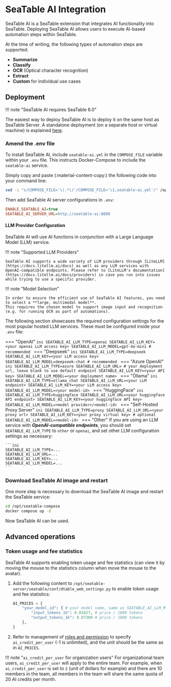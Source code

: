 # SeaTable AI Integration

<!-- md:version 6.0 -->

SeaTable AI is a SeaTable extension that integrates AI functionality into SeaTable.
Deploying SeaTable AI allows users to execute AI-based automation steps within SeaTable.

At the time of writing, the following types of automation steps are supported:

- **Summarize**
- **Classify**
- **OCR** (Optical character recognition)
- **Extract**
- **Custom** for individual use cases

## Deployment

!!! note "SeaTable AI requires SeaTable 6.0"

The easiest way to deploy SeaTable AI is to deploy it on the same host as SeaTable Server. A standalone deployment (on a separate host or virtual machine) is explained [here](../advanced/seatable-ai-standalone.md).

### Amend the .env file

To install SeaTable AI, include `seatable-ai.yml` in the `COMPOSE_FILE` variable within your `.env` file. This instructs Docker-Compose to include the `seatable-ai` service.

Simply copy and paste (:material-content-copy:) the following code into your command line:

```bash
sed -i "s/COMPOSE_FILE='\(.*\)'/COMPOSE_FILE='\1,seatable-ai.yml'/" /opt/seatable-compose/.env
```

Then add SeaTable AI server configurations in `.env`:

```ini
ENABLE_SEATABLE_AI=true
SEATABLE_AI_SERVER_URL=http://seatable-ai:8888
```

#### LLM Provider Configuration

SeaTable AI will use AI functions in conjunction with a Large Language Model (LLM) service.

!!! note "Supported LLM Providers"

    SeaTable AI supports a wide variety of LLM providers through [LiteLLM](https://docs.litellm.ai/docs) as well as any LLM services with OpenAI-compatible endpoints. Please refer to [LiteLLM's documentation](https://docs.litellm.ai/docs/providers) in case you run into issues while trying to use a specific provider.

!!! note "Model Selection"

    In order to ensure the efficient use of SeaTable AI features, you need to select a **large, multimodal model**.
    This requires the chosen model to support image input and recognition (e.g. for running OCR as part of automations).

The following section showcases the required configuration settings for the most popular hosted LLM services.
These must be configured inside your `.env` file:

<a id="llm-configuration"></a>
=== "OpenAI"
    ```ini
    SEATABLE_AI_LLM_TYPE=openai
    SEATABLE_AI_LLM_KEY=<your openai LLM access key>
    SEATABLE_AI_LLM_MODEL=gpt-4o-mini # recommended
    ```
=== "Deepseek"
    ```ini
    SEATABLE_AI_LLM_TYPE=deepseek
    SEATABLE_AI_LLM_KEY=<your LLM access key>
    SEATABLE_AI_LLM_MODEL=deepseek-chat # recommended
    ```
=== "Azure OpenAI"
    ```ini
    SEATABLE_AI_LLM_TYPE=azure
    SEATABLE_AI_LLM_URL= # your deployment url, leave blank to use default endpoint
    SEATABLE_AI_LLM_KEY=<your API key>
    SEATABLE_AI_LLM_MODEL=<your deployment name>
    ```
=== "Ollama"
    ```ini
    SEATABLE_AI_LLM_TYPE=ollama_chat
    SEATABLE_AI_LLM_URL=<your LLM endpoint>
    SEATABLE_AI_LLM_KEY=<your LLM access key>
    SEATABLE_AI_LLM_MODEL=<your model-id>
    ```
=== "HuggingFace"
    ```ini
    SEATABLE_AI_LLM_TYPE=huggingface
    SEATABLE_AI_LLM_URL=<your huggingface API endpoint>
    SEATABLE_AI_LLM_KEY=<your huggingface API key>
    SEATABLE_AI_LLM_MODEL=<model provider>/<model-id>
    ```
=== "Self-Hosted Proxy Server"
    ```ini
    SEATABLE_AI_LLM_TYPE=proxy
    SEATABLE_AI_LLM_URL=<your proxy url>
    SEATABLE_AI_LLM_KEY=<your proxy virtual key> # optional
    SEATABLE_AI_LLM_MODEL=<model-id>
    ```
=== "Other"
    If you are using an LLM service with ***OpenAI-compatible endpoints***, you should set `SEATABLE_AI_LLM_TYPE` to `other` or `openai`, and set other LLM configuration settings as necessary:

    ```ini
    SEATABLE_AI_LLM_TYPE=...
    SEATABLE_AI_LLM_URL=...
    SEATABLE_AI_LLM_KEY=...
    SEATABLE_AI_LLM_MODEL=...
    ```

### Download SeaTable AI image and restart

One more step is necessary to download the SeaTable AI image and restart the SeaTable service:

```bash
cd /opt/seatable-compose
docker compose up -d
```

Now SeaTable AI can be used.

## Advanced operations

### Token usage and fee statistics

SeaTable AI supports enabling token usage and fee statistics (can view it by moving the mouse to the statistics column when move the mouse to the avatar). 

1. Add the following content to `/opt/seatable-server/seatable/conf/dtable_web_settings.py` to enable token usage and fee statistics:

    ```py
    AI_PRICES = {
        "your_model_id": { # your model name, same as SEATABLE_AI_LLM_MODEL
            "input_tokens_1k": 0.01827, # price / 1000 tokens
            "output_tokens_1k": 0.07309 # price / 1000 tokens
        },
    }
    ```

2. Refer to management of [roles and permission](../../configuration/roles-and-permissions.md#user-quotas) to specify `ai_credit_per_user` (-1 is unlimited), and the unit should be the same as in `AI_PRICES`.

!!! note "`ai_credit_per_user` for organization users"
    For organizational team users, `ai_credit_per_user` will apply to the entire team. For example, when `ai_credit_per_user` is set to `2` (unit of dollars for example) and there are 10 members in the team, all members in the team will share the same quota of 20 AI credits per month.
